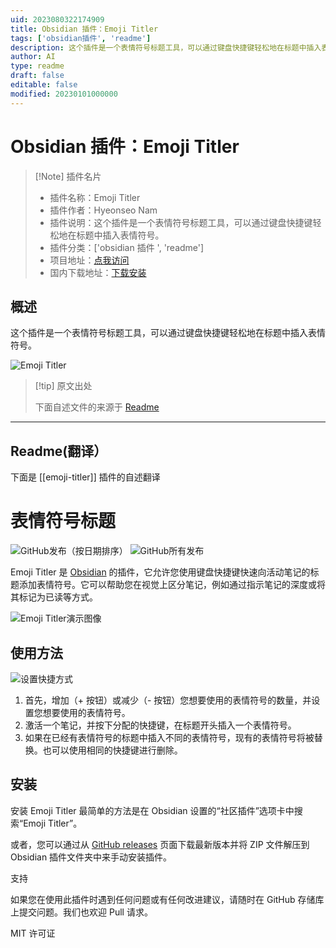 ```yaml
---
uid: 2023080322174909
title: Obsidian 插件：Emoji Titler
tags: ['obsidian插件', 'readme']
description: 这个插件是一个表情符号标题工具，可以通过键盘快捷键轻松地在标题中插入表情符号。
author: AI
type: readme
draft: false
editable: false
modified: 20230101000000
---
```


# Obsidian 插件：Emoji Titler

> [!Note] 插件名片
> - 插件名称：Emoji Titler
> - 插件作者：Hyeonseo Nam
> - 插件说明：这个插件是一个表情符号标题工具，可以通过键盘快捷键轻松地在标题中插入表情符号。
> - 插件分类：['obsidian 插件 ', 'readme']
> - 项目地址：[点我访问](https://github.com/HyeonseoNam/obsidian-emoji-titler)
> - 国内下载地址：[下载安装](https://pkmer.cn/products/plugin/pluginMarket/?emoji-titler)

## 概述

这个插件是一个表情符号标题工具，可以通过键盘快捷键轻松地在标题中插入表情符号。

![Emoji Titler](https://cdn.pkmer.cn/covers/emoji-titler_new.gif!pkmer)

> [!tip] 原文出处
>
>下面自述文件的来源于 [Readme](https://ghproxy.net/https://raw.githubusercontent.com/HyeonseoNam/obsidian-emoji-titler/main/README.md)
>

---

## Readme(翻译）

下面是 [[emoji-titler]] 插件的自述翻译

# 表情符号标题

![GitHub发布（按日期排序）](https://img.shields.io/github/v/release/hyeonseonam/obsidian-emoji-titler?style=for-the-badge) ![GitHub所有发布](https://img.shields.io/github/downloads/hyeonseonam/obsidian-emoji-titler/total?style=for-the-badge)

Emoji Titler 是 [Obsidian](https://obsidian.md/) 的插件，它允许您使用键盘快捷键快速向活动笔记的标题添加表情符号。它可以帮助您在视觉上区分笔记，例如通过指示笔记的深度或将其标记为已读等方式。

![Emoji Titler演示图像](img/demo.gif)

## 使用方法

![设置快捷方式](img/setting_shortcuts.gif)

1. 首先，增加（+ 按钮）或减少（- 按钮）您想要使用的表情符号的数量，并设置您想要使用的表情符号。
2. 激活一个笔记，并按下分配的快捷键，在标题开头插入一个表情符号。
3. 如果在已经有表情符号的标题中插入不同的表情符号，现有的表情符号将被替换。也可以使用相同的快捷键进行删除。

## 安装

安装 Emoji Titler 最简单的方法是在 Obsidian 设置的“社区插件”选项卡中搜索“Emoji Titler”。

或者，您可以通过从 [GitHub releases](https://github.com/hyeonseonam/obsidian-emoji-titler/releases) 页面下载最新版本并将 ZIP 文件解压到 Obsidian 插件文件夹中来手动安装插件。

支持

如果您在使用此插件时遇到任何问题或有任何改进建议，请随时在 GitHub 存储库上提交问题。我们也欢迎 Pull 请求。

MIT 许可证
